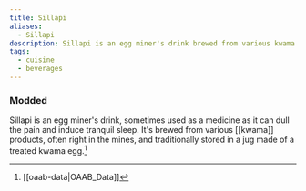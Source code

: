 ```yaml
---
title: Sillapi
aliases:
  - Sillapi
description: Sillapi is an egg miner's drink brewed from various kwama products.
tags:
  - cuisine
  - beverages
---
```

### Modded
Sillapi is an egg miner's drink, sometimes used as a medicine as it can dull the pain and induce tranquil sleep. It's brewed from various [[kwama]] products, often right in the mines, and traditionally stored in a jug made of a treated kwama egg.[^1]

[^1]: [[oaab-data|OAAB_Data]]